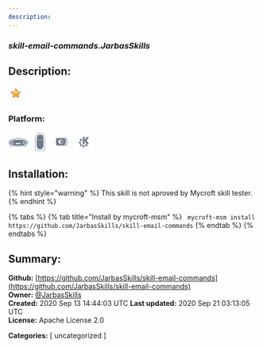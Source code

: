 ```yaml
---
description: 
---
```


### _skill-email-commands.JarbasSkills_  
## Description:  
  
  
![](../.gitbook/assets/star.png)  
  
### Platform:  
 ![Mark I](../.gitbook/assets/mark-1-icon.png)  ![Mark II](../.gitbook/assets/mark-2-icon.png)  ![Picroft](../.gitbook/assets/picroft-icon.png)  ![plasmoid](../.gitbook/assets/kde.png)   
## Installation:  
{% hint style="warning" %}
This skill is not aproved by Mycroft skill tester.
{% endhint %}
    
{% tabs %}
{% tab title="Install by mycroft-msm" %}
``` mycroft-msm install https://github.com/JarbasSkills/skill-email-commands```
{% endtab %}
  {% endtabs %}
    
## Summary:  
**Github:** [https://github.com/JarbasSkills/skill-email-commands](https://github.com/JarbasSkills/skill-email-commands)  
**Owner:** [@JarbasSkills](https://github.com/JarbasSkills)  
**Created:** 2020 Sep 13 14:44:03 UTC  **Last updated:** 2020 Sep 21 03:13:05 UTC  
**License:** Apache License 2.0  
  
**Categories:** [ uncategorized ]   
